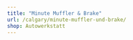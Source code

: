 ```yaml
---
title: "Minute Muffler & Brake"
url: /calgary/minute-muffler-und-brake/
shop: Autowerkstatt
---
```

